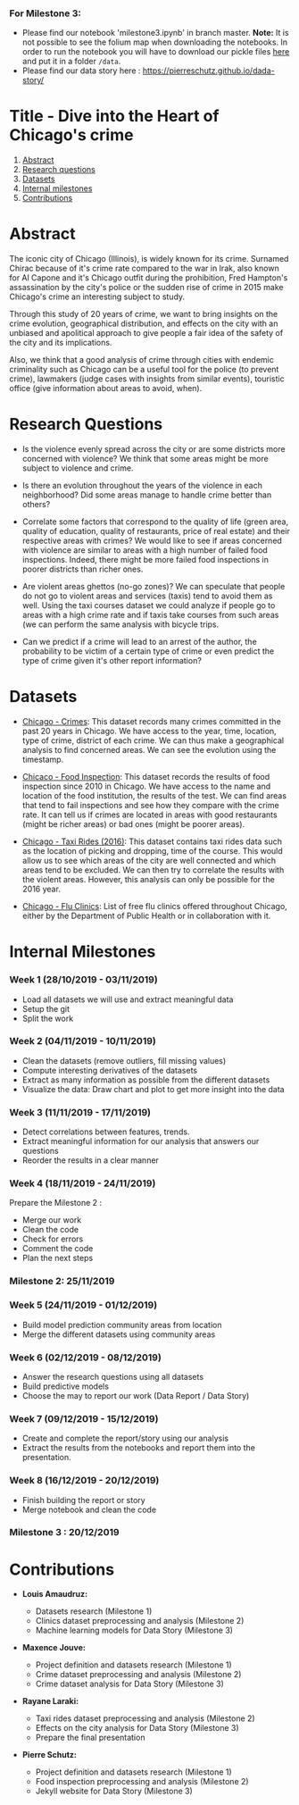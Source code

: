 ### For Milestone 3:
- Please find our notebook 'milestone3.ipynb' in branch master.
**Note:** It is not possible to see the folium map when downloading the notebooks. In order to run the notebook you will have to download our pickle files [here](https://drive.google.com/drive/u/0/folders/166bBVEuuSSkdaonuE8cvsT-628nWaLbO?fbclid=IwAR0RFhuklnrJpVe2-kGySa4mpM7xI5_rroc6SW3_2d8P1PCnfSw_owahDKw) and put it in a folder `/data`. 
- Please find our data story here : https://pierreschutz.github.io/dada-story/



# Title - Dive into the Heart of Chicago's crime

1. [Abstract](#abstract)
2. [Research questions](#research-questions)
3. [Datasets](#datasets)
4. [Internal milestones](#internal-milestones)
5. [Contributions](#contributions)


# Abstract

The iconic city of Chicago (Illinois), is widely known for its crime. Surnamed Chirac because of it's crime rate compared to the war in Irak, also known for Al Capone and it's Chicago outfit during the prohibition, Fred Hampton's assassination by the city's police or the sudden rise of crime in 2015 make Chicago's crime an interesting subject to study.

Through this study of 20 years of crime, we want to bring insights on the crime evolution, geographical distribution, and effects on the city with an unbiased and apolitical approach to give people a fair idea of the safety of the city and its implications.

Also, we think that a good analysis of crime through cities with endemic criminality such as Chicago can be a useful tool for the police (to prevent crime), lawmakers (judge cases with insights from similar events), touristic office (give information about areas to avoid,  when).


# Research Questions

- Is the violence evenly spread across the city or are some districts more concerned with violence? We think that some areas might be more subject to violence and crime. 

- Is there an evolution throughout the years of the violence in each neighborhood? Did some areas manage to handle crime better than others?

- Correlate some factors that correspond to the quality of life (green area, quality of education, quality of restaurants, price of real estate) and their respective areas with crimes? We would like to see if areas concerned with violence are similar to areas with a high number of failed food inspections. Indeed, there might be more failed food inspections in poorer districts than richer ones.

- Are violent areas ghettos (no-go zones)? We can speculate that people do not go to violent areas and services (taxis) tend to avoid them as well. Using the taxi courses dataset we could analyze if people go to areas with a high crime rate and if taxis take courses from such areas (we can perform the same analysis with bicycle trips.

- Can we predict if a crime will lead to an arrest of the author, the probability to be victim of a certain type of crime or even predict the type of crime given it's other report information?

# Datasets

- [Chicago - Crimes](https://www.kaggle.com/chicago/chicago-crime):
This dataset records many crimes committed in the past 20 years in Chicago. We have access to the year, time, location, type of crime, district of each crime. We can thus make a geographical analysis to find concerned areas. We can see the evolution using the timestamp. 

- [Chicaco - Food Inspection](https://www.kaggle.com/chicago/chicago-food-inspections):
This dataset records the results of food inspection since 2010 in Chicago. We have access to the name and location of the food institution, the results of the test. We can find areas that tend to fail inspections and see how they compare with the crime rate.  It can tell us if crimes are located in areas with good restaurants (might be richer areas) or bad ones (might be poorer areas).

- [Chicago - Taxi Rides (2016)](https://www.kaggle.com/chicago/chicago-taxi-rides-2016):
This dataset contains taxi rides data such as the location of picking and dropping, time of the course. This would allow us to see which areas of the city are well connected and which areas tend to be excluded. We can then try to correlate the results with the violent areas. However, this analysis can only be possible for the 2016 year.

- [Chicago - Flu Clinics](https://healthdata.gov/dataset/flu-shot-locations-2014-present):
List of free flu clinics offered throughout Chicago, either by the Department of Public Health or in collaboration with it.



# Internal Milestones

### Week 1 (28/10/2019 - 03/11/2019)

- Load all datasets we will use and extract meaningful data
- Setup the git
- Split the work

### Week 2 (04/11/2019 - 10/11/2019)

- Clean the datasets (remove outliers, fill missing values)
- Compute interesting derivatives of the datasets
- Extract as many information as possible from the different datasets
- Visualize the data: Draw chart and plot to get more insight into the data


### Week 3 (11/11/2019 - 17/11/2019)

- Detect correlations between features, trends.
- Extract meaningful information for our analysis that answers our questions
- Reorder the results in a clear manner

### Week 4 (18/11/2019 - 24/11/2019)

Prepare the Milestone 2 : 
- Merge our work
- Clean the code
- Check for errors
- Comment the code
- Plan the next steps

### Milestone 2: 25/11/2019

### Week 5 (24/11/2019 - 01/12/2019)

- Build model prediction community areas from location
- Merge the different datasets using community areas


### Week 6 (02/12/2019 - 08/12/2019)

- Answer the research questions using all datasets 
- Build predictive models
- Choose the may to report our work (Data Report / Data Story)

### Week 7 (09/12/2019 - 15/12/2019)

- Create and complete the report/story using our analysis
- Extract the results from the notebooks and report them into the presentation.

### Week 8 (16/12/2019 - 20/12/2019)

- Finish building the report or story 
- Merge notebook and clean the code


### Milestone 3 : 20/12/2019

# Contributions 

- **Louis Amaudruz:**
  - Datasets research (Milestone 1)
  - Clinics dataset preprocessing and analysis (Milestone 2)
  - Machine learning models for Data Story (Milestone 3)

- **Maxence Jouve:** 
  - Project definition and datasets research (Milestone 1)
  - Crime dataset preprocessing and analysis (Milestone 2)
  - Crime dataset analysis for Data Story (Milestone 3)

- **Rayane Laraki:**
  - Taxi rides dataset preprocessing and analysis (Milestone 2)
  - Effects on the city analysis for Data Story (Milestone 3)
  - Prepare the final presentation 

- **Pierre Schutz:**
  - Project definition and datasets research (Milestone 1)
  - Food inspection preprocessing and analysis (Milestone 2)
  - Jekyll website for Data Story (Milestone 3)





